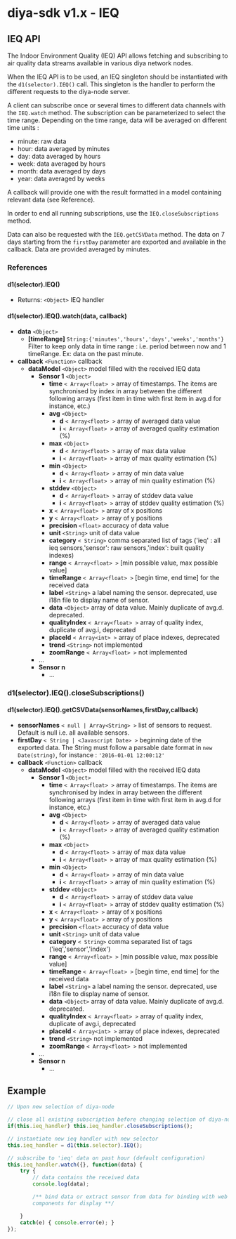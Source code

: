 diya-sdk v1.x - IEQ
===================


## IEQ API

The Indoor Environment Quality (IEQ) API allows fetching and subscribing to
air quality data streams available in various diya network nodes.

When the IEQ API is to be used, an IEQ singleton should be
instantiated with the ```d1(selector).IEQ()``` call.  This singleton is the
handler to perform the different requests to the diya-node server.

A client can subscribe once or several times to different data
channels with the ```IEQ.watch``` method. The subscription can be parameterized to
select the time range. Depending on the time range, data will be averaged on different time units :
- minute: raw data
- hour: data averaged by minutes
- day: data averaged by hours
- week: data averaged by hours
- month: data averaged by days
- year: data averaged by weeks

A callback will provide one with the result formatted in a model containing relevant 
data (see Reference).


In order to end all running subscriptions, use the ```IEQ.closeSubscriptions``` method.

Data can also be requested with the ```IEQ.getCSVData``` method. The data
on 7 days starting from the ```firstDay``` parameter are exported and
available in the callback. Data are provided averaged by minutes.


### References

#### d1(selector).IEQ()

- Returns: ```<Object>``` IEQ handler



#### d1(selector).IEQ().watch(data, callback)

- **data** ```<Object>```
	- **[timeRange]** ```String:{'minutes','hours','days','weeks','months'}``` Filter to keep only data in time range : i.e. period between now and 1 timeRange. Ex: data on the past minute.
- **callback** ```<Function>``` callback
	- **dataModel** ```<Object>``` model filled with the received IEQ data
		- **Sensor 1** ```<Object>```
			- **time** ```< Array<float> >``` array of timestamps. The items are synchronised by index in array between the different following arrays (first item in time with first item in avg.d for instance, etc.)
			- **avg** ```<Object>```
				- **d** ```< Array<float> >``` array of averaged data value
				- **i** ```< Array<float> >``` array of averaged quality estimation (%)
			- **max** ```<Object>```
				- **d** ```< Array<float> >``` array of max data value
				- **i** ```< Array<float> >``` array of max quality estimation (%)
			- **min** ```<Object>```
				- **d** ```< Array<float> >``` array of min data value
				- **i** ```< Array<float> >``` array of min quality estimation (%)
			- **stddev** ```<Object>```
				- **d** ```< Array<float> >``` array of stddev data value
				- **i** ```< Array<float> >``` array of stddev quality estimation (%)
			- **x** ```< Array<float> >``` array of x positions
			- **y** ```< Array<float> >``` array of y positions
			- **precision** ```<float>``` accuracy of data value
			- **unit** ```<String>``` unit of data value
			- **category** ```< String>``` comma separated list of tags ('ieq' : all ieq sensors,'sensor': raw sensors,'index': built quality indexes)
			- **range** ```< Array<float> >``` [min possible value, max possible value]
			- **timeRange** ```< Array<float> >``` [begin time, end time] for the received data
			- **label** ```<String>``` a label naming the sensor. deprecated, use i18n file to display name of sensor.
			- **data** ```<Object>``` array of data value. Mainly duplicate of avg.d. deprecated.
			- **qualityIndex** ```< Array<float> >``` array of quality index, duplicate of avg.i, deprecated
			- **placeId** ```< Array<int> >``` array of place indexes, deprecated
			- **trend** ```<String>``` not implemented
			- **zoomRange** ```< Array<float> >``` not implemented
		- ...
		- **Sensor n**
			- ...


### d1(selector).IEQ().closeSubscriptions()


#### d1(selector).IEQ().getCSVData(sensorNames,firstDay,callback)

- **sensorNames** ```< null | Array<String> >``` list of sensors to request. Default is null i.e. all available sensors.
- **firstDay** ```< String | <Javascript Date> >``` beginning date of the exported data. The String must follow a parsable date format in ```new Date(string)```, for instance : ```'2016-01-01 12:00:12'```
- **callback** ```<Function>``` callback
	- **dataModel** ```<Object>``` model filled with the received IEQ data
		- **Sensor 1** ```<Object>```
			- **time** ```< Array<float> >``` array of timestamps. The items are synchronised by index in array between the different following arrays (first item in time with first item in avg.d for instance, etc.)
			- **avg** ```<Object>```
				- **d** ```< Array<float> >``` array of averaged data value
				- **i** ```< Array<float> >``` array of averaged quality estimation (%)
			- **max** ```<Object>```
				- **d** ```< Array<float> >``` array of max data value
				- **i** ```< Array<float> >``` array of max quality estimation (%)
			- **min** ```<Object>```
				- **d** ```< Array<float> >``` array of min data value
				- **i** ```< Array<float> >``` array of min quality estimation (%)
			- **stddev** ```<Object>```
				- **d** ```< Array<float> >``` array of stddev data value
				- **i** ```< Array<float> >``` array of stddev quality estimation (%)
			- **x** ```< Array<float> >``` array of x positions
			- **y** ```< Array<float> >``` array of y positions
			- **precision** ```<float>``` accuracy of data value
			- **unit** ```<String>``` unit of data value
			- **category** ```< String>``` comma separated list of tags ('ieq','sensor','index')
			- **range** ```< Array<float> >``` [min possible value, max possible value]
			- **timeRange** ```< Array<float> >``` [begin time, end time] for the received data
			- **label** ```<String>``` a label naming the sensor. deprecated, use i18n file to display name of sensor.
			- **data** ```<Object>``` array of data value. Mainly duplicate of avg.d. deprecated.
			- **qualityIndex** ```< Array<float> >``` array of quality index, duplicate of avg.i, deprecated
			- **placeId** ```< Array<int> >``` array of place indexes, deprecated
			- **trend** ```<String>``` not implemented
			- **zoomRange** ```< Array<float> >``` not implemented
		- ...
		- **Sensor n**
			- ...


## Example


```js
// Upon new selection of diya-node

// close all existing subscription before changing selection of diya-node
if(this.ieq_handler) this.ieq_handler.closeSubscriptions();

// instantiate new ieq handler with new selector
this.ieq_handler = d1(this.selector).IEQ();

// subscribe to 'ieq' data on past hour (default configuration)
this.ieq_handler.watch({}, function(data) {
	try {
		// data contains the received data
		console.log(data);

		/** bind data or extract sensor from data for binding with web
		components for display **/

	}
	catch(e) { console.error(e); }
});

```
